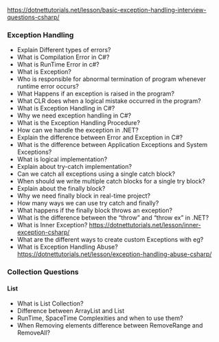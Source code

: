https://dotnettutorials.net/lesson/basic-exception-handling-interview-questions-csharp/

### Exception Handling

* Explain Different types of errors?
* What is Compilation Error in C#?
* What is RunTime Error in c#?
* What is Exception?
* Who is responsible for abnormal termination of program whenever runtime error occurs?
* What Happens if an exception is raised in the program?
* What CLR does when a logical mistake occurred in the program?
* What is Exception Handling in C#?
* Why we need exception handling in C#?
* What is the Exception Handling Procedure?
* How can we handle the exception in .NET?
* Explain the difference between Error and Exception in C#?
* What is the difference between Application Exceptions and System Exceptions?
* What is logical implementation?
* Explain about try-catch implementation?
* Can we catch all exceptions using a single catch block?
* When should we write multiple catch blocks for a single try block?
* Explain about the finally block?
* Why we need finally block in real-time project?
* How many ways we can use try catch and finally?
* What happens if the finally block throws an exception?
* What is the difference between the “throw” and “throw ex” in .NET?
* What is Inner Exception?  https://dotnettutorials.net/lesson/inner-exception-csharp/
* What are the different ways to create custom Exceptions with eg?
* What is Exception Handling Abuse? https://dotnettutorials.net/lesson/exception-handling-abuse-csharp/


### Collection Questions

#### List<T>
  * What is List<T> Collection?
  * Difference between ArrayList and List
  * RunTime, SpaceTime Complexities and when to use them?
  * When Removing elements difference between RemoveRange and RemoveAll? 



